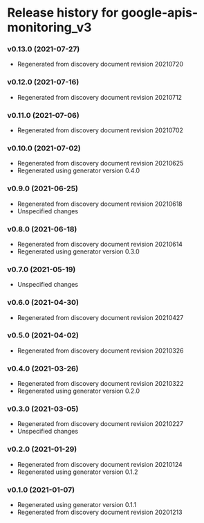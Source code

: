 # Release history for google-apis-monitoring_v3

### v0.13.0 (2021-07-27)

* Regenerated from discovery document revision 20210720

### v0.12.0 (2021-07-16)

* Regenerated from discovery document revision 20210712

### v0.11.0 (2021-07-06)

* Regenerated from discovery document revision 20210702

### v0.10.0 (2021-07-02)

* Regenerated from discovery document revision 20210625
* Regenerated using generator version 0.4.0

### v0.9.0 (2021-06-25)

* Regenerated from discovery document revision 20210618
* Unspecified changes

### v0.8.0 (2021-06-18)

* Regenerated from discovery document revision 20210614
* Regenerated using generator version 0.3.0

### v0.7.0 (2021-05-19)

* Unspecified changes

### v0.6.0 (2021-04-30)

* Regenerated from discovery document revision 20210427

### v0.5.0 (2021-04-02)

* Regenerated from discovery document revision 20210326

### v0.4.0 (2021-03-26)

* Regenerated from discovery document revision 20210322
* Regenerated using generator version 0.2.0

### v0.3.0 (2021-03-05)

* Regenerated from discovery document revision 20210227
* Unspecified changes

### v0.2.0 (2021-01-29)

* Regenerated from discovery document revision 20210124
* Regenerated using generator version 0.1.2

### v0.1.0 (2021-01-07)

* Regenerated using generator version 0.1.1
* Regenerated from discovery document revision 20201213

